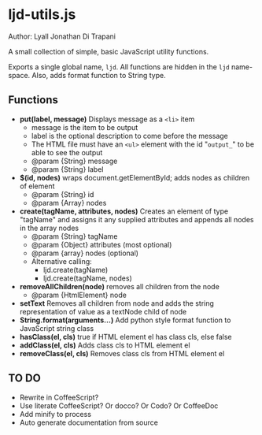 ljd-utils.js
=============

Author:  Lyall Jonathan Di Trapani

A small collection of simple, basic JavaScript utility functions.

Exports a single global name, `ljd`.  All functions are hidden in the `ljd` name-space.  Also, adds format function to String type.


Functions
---------
- **put(label, message)**  Displays message as a `<li>` item
    * message is the item to be output
    * label is the optional description to come before the message
    * The HTML file must have an `<ul>` element with the id "`output_`"
      to be able to see the output
    * @param {String} message
    * @param {String} label
- **$(id, nodes)**  wraps document.getElementById; adds nodes as 
  children of element
    * @param {String} id
    * @param {Array} nodes
- **create(tagName, attributes, nodes)** Creates an element 
  of type "tagName" and assigns it any supplied attributes and appends 
  all nodes in the array nodes
    * @param {String} tagName
    * @param {Object} attributes (most optional)
    * @param {array} nodes (optional)
    * Alternative calling:
        + ljd.create(tagName)
        + ljd.create(tagName, nodes)
- **removeAllChildren(node)** removes all children from the node 
    * @param {HtmlElement} node
- **setText** Removes all children from node and adds the string 
  representation of value as a textNode child of node
- **String.format(arguments...)**  Add python style format function to
  JavaScript string class
- **hasClass(el, cls)** true if HTML element el has class cls, else 
  false
- **addClass(el, cls)** Adds class cls to HTML element el
- **removeClass(el, cls)** Removes class cls from HTML element el


TO DO
------

- Rewrite in CoffeeScript?
- Use literate CoffeeScript?  Or docco?  Or Codo?  Or CoffeeDoc
- Add minify to process
- Auto generate documentation from source

